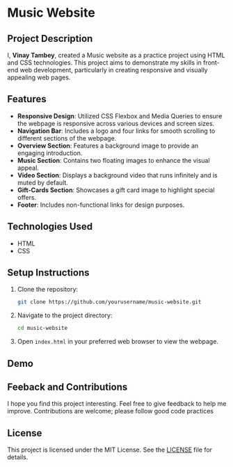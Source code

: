# Music Website

## Project Description

I, **Vinay Tambey**, created a Music website as a practice project using HTML and CSS technologies. This project aims to demonstrate my skills in front-end web development, particularly in creating responsive and visually appealing web pages.

## Features

- **Responsive Design**: Utilized CSS Flexbox and Media Queries to ensure the webpage is responsive across various devices and screen sizes.
- **Navigation Bar**: Includes a logo and four links for smooth scrolling to different sections of the webpage.
- **Overview Section**: Features a background image to provide an engaging introduction.
- **Music Section**: Contains two floating images to enhance the visual appeal.
- **Video Section**: Displays a background video that runs infinitely and is muted by default.
- **Gift-Cards Section**: Showcases a gift card image to highlight special offers.
- **Footer**: Includes non-functional links for design purposes.

## Technologies Used

- HTML
- CSS

## Setup Instructions

1. Clone the repository:
   ```bash
   git clone https://github.com/yourusername/music-website.git 
   ```
2. Navigate to the project directory:
    ```bash
    cd music-website
    ```
3. Open `index.html` in your preferred web browser to view the webpage.

## Demo


## Feeback and Contributions

I hope you find this project interesting. Feel free to give feedback to help me improve. Contributions are welcome; please follow good code practices

## License

This project is licensed under the MIT License. See the [LICENSE](https://github.com/VinayNoogler000/Music-Website/blob/main/LICENSE.txt) file for details.
